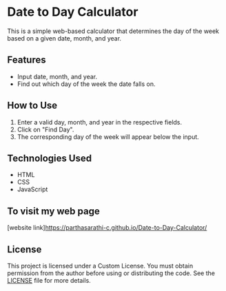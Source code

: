 # Date to Day Calculator

This is a simple web-based calculator that determines the day of the week based on a given date, month, and year.

## Features
- Input date, month, and year.
- Find out which day of the week the date falls on.

## How to Use
1. Enter a valid day, month, and year in the respective fields.
2. Click on "Find Day".
3. The corresponding day of the week will appear below the input.

## Technologies Used
- HTML
- CSS
- JavaScript

## To visit my web page
[website link]https://parthasarathi-c.github.io/Date-to-Day-Calculator/
## License
This project is licensed under a Custom License. You must obtain permission from the author before using or distributing the code. See the [LICENSE](LICENCE) file for more details.

